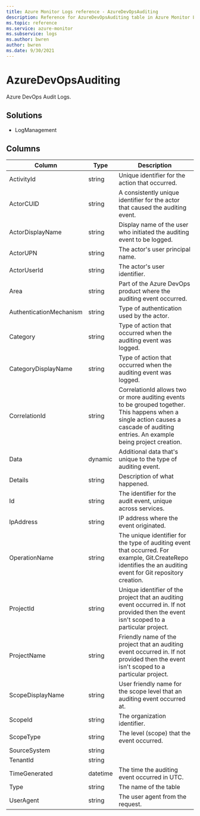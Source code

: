 ```yaml
---
title: Azure Monitor Logs reference - AzureDevOpsAuditing
description: Reference for AzureDevOpsAuditing table in Azure Monitor Logs.
ms.topic: reference
ms.service: azure-monitor
ms.subservice: logs
ms.author: bwren
author: bwren
ms.date: 9/30/2021
---
```


# AzureDevOpsAuditing

 Azure DevOps Audit Logs.

## Solutions

- LogManagement




## Columns

| Column | Type | Description |
| --- | --- | --- |
| ActivityId | string | Unique identifier for the action that occurred. |
| ActorCUID | string | A consistently unique identifier for the actor that caused the auditing event. |
| ActorDisplayName | string | Display name of the user who initiated the auditing event to be logged. |
| ActorUPN | string | The actor's user principal name. |
| ActorUserId | string | The actor's user identifier. |
| Area | string | Part of the Azure DevOps product where the auditing event occurred. |
| AuthenticationMechanism | string | Type of authentication used by the actor. |
| Category | string | Type of action that occurred when the auditing event was logged. |
| CategoryDisplayName | string | Type of action that occurred when the auditing event was logged. |
| CorrelationId | string | CorrelationId allows two or more auditing events to be grouped together. This happens when a single action causes a cascade of auditing entries. An example being project creation. |
| Data | dynamic | Additional data that's unique to the type of auditing event. |
| Details | string | Description of what happened. |
| Id | string | The identifier for the audit event, unique across services. |
| IpAddress | string | IP address where the event originated. |
| OperationName | string | The unique identifier for the type of auditing event that occurred. For example, Git.CreateRepo identifies the an auditing event for Git repository creation. |
| ProjectId | string | Unique identifier of the project that an auditing event occurred in. If not provided then the event isn't scoped to a particular project. |
| ProjectName | string | Friendly name of the project that an auditing event occurred in. If not provided then the event isn't scoped to a particular project. |
| ScopeDisplayName | string | User friendly name for the scope level that an auditing event occurred at. |
| ScopeId | string | The organization identifier. |
| ScopeType | string | The level (scope) that the event occurred. |
| SourceSystem | string |  |
| TenantId | string |  |
| TimeGenerated | datetime | The time the auditing event occurred in UTC. |
| Type | string | The name of the table |
| UserAgent | string | The user agent from the request. |
